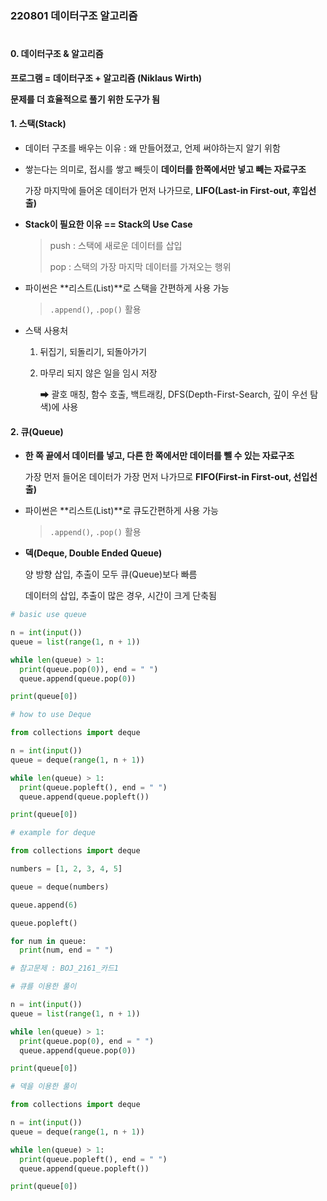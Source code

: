 ### 220801 데이터구조 알고리즘

# 

#### 0. 데이터구조 & 알고리즘

**프로그램 = 데이터구조 + 알고리즘 (Niklaus Wirth)**

**문제를 더 효율적으로 풀기 위한 도구가 됨**

#### 1. 스택(Stack)

- 데이터 구조를 배우는 이유 : 왜 만들어졌고, 언제 써야하는지 알기 위함

- 쌓는다는 의미로, 접시를 쌓고 빼듯이 **데이터를 한쪽에서만 넣고 빼는 자료구조**
  
  가장 마지막에 들어온 데이터가 먼저 나가므로, **LIFO(Last-in First-out, 후입선출)**

- **Stack이 필요한 이유 == Stack의 Use Case** 
  
  > push : 스택에 새로운 데이터를 삽입
  > 
  > pop : 스택의 가장 마지막 데이터를 가져오는 행위

- 파이썬은 **리스트(List)**로 스택을 간편하게 사용 가능
  
  > `.append()`, `.pop()` 활용

- 스택 사용처
  
  1. 뒤집기, 되돌리기, 되돌아가기
  
  2. 마무리 되지 않은 일을 임시 저장
     
     ➡ 괄호 매칭, 함수 호출, 백트래킹, DFS(Depth-First-Search, 깊이 우선 탐색)에 사용

#### 2. 큐(Queue)

- **한 쪽 끝에서 데이터를 넣고, 다른 한 쪽에서만 데이터를 뺄 수 있는 자료구조**
  
  가장 먼저 들어온 데이터가 가장 먼저 나가므로 **FIFO(First-in First-out, 선입선출)** 

- 파이썬은 **리스트(List)**로 큐도간편하게 사용 가능
  
  > `.append()`, `.pop()` 활용

- **덱(Deque, Double Ended Queue)**
  
  양 방향 삽입, 추출이 모두 큐(Queue)보다 빠름
  
  데이터의 삽입, 추출이 많은 경우, 시간이 크게 단축됨

```python
# basic use queue

n = int(input())
queue = list(range(1, n + 1))

while len(queue) > 1:
  print(queue.pop(0)), end = " ")
  queue.append(queue.pop(0))

print(queue[0])

# how to use Deque

from collections import deque

n = int(input())
queue = deque(range(1, n + 1))

while len(queue) > 1:
  print(queue.popleft(), end = " ")
  queue.append(queue.popleft())

print(queue[0])

# example for deque

from collections import deque

numbers = [1, 2, 3, 4, 5]

queue = deque(numbers)

queue.append(6)

queue.popleft()

for num in queue:
  print(num, end = " ")
```

```python
# 참고문제 : BOJ_2161_카드1

# 큐를 이용한 풀이

n = int(input())
queue = list(range(1, n + 1))

while len(queue) > 1:
  print(queue.pop(0), end = " ")
  queue.append(queue.pop(0))

print(queue[0])

# 덱을 이용한 풀이

from collections import deque

n = int(input())
queue = deque(range(1, n + 1))

while len(queue) > 1:
  print(queue.popleft(), end = " ")
  queue.append(queue.popleft())

print(queue[0])
```

